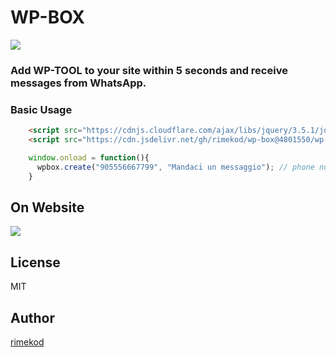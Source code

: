 # WP-BOX

![](https://i.hizliresim.com/0wc4Vt.png)

### Add WP-TOOL to your site within 5 seconds and receive messages from WhatsApp.

### Basic Usage
```html
    <script src="https://cdnjs.cloudflare.com/ajax/libs/jquery/3.5.1/jquery.min.js"></script>
    <script src="https://cdn.jsdelivr.net/gh/rimekod/wp-box@4801550/wp-box.js"></script>
```
```js
    window.onload = function(){
      wpbox.create("905556667799", "Mandaci un messaggio"); // phone number with country code, placeholder
    }
```

On Website
----
![](https://i.hizliresim.com/fHNHEK.png)

License
----

MIT

## Author
[rimekod](https://rimekod.com)

